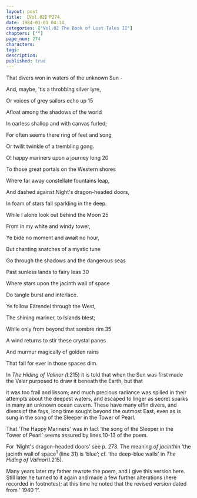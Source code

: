 ```yaml
---
layout: post
title: 【Vol.02】P274.
date: 1984-01-01 04:34
categories: ["Vol.02 The Book of Lost Tales II"]
chapters: [""]
page_num: 274
characters: 
tags: 
description: 
published: true
---
```


<p style="text-indent: 0;">
That divers won in waters of the unknown Sun -
</p>

And, maybe, 'tis a throbbing silver lyre,

Or voices of grey sailors echo up 15

Afloat among the shadows of the world

In oarless shallop and with canvas furled;

For often seems there ring of feet and song

Or twilit twinkle of a trembling gong.

O! happy mariners upon a journey long 20

To those great portals on the Western shores

Where far away constellate fountains leap,

And dashed against Night's dragon-headed doors,

In foam of stars fall sparkling in the deep.

While I alone look out behind the Moon 25

From in my white and windy tower,

Ye bide no moment and await no hour,

But chanting snatches of a mystic tune

Go through the shadows and the dangerous seas

Past sunless lands to fairy leas 30

Where stars upon the jacinth wall of space

Do tangle burst and interlace.

Ye follow Eärendel through the West,

The shining mariner, to Islands blest;

While only from beyond that sombre rim 35

A wind returns to stir these crystal panes

And murmur magically of golden rains

That fall for ever in those spaces dim.

In <I>The Hiding of Valinor (</I>I<I></I>.215) it is told that when the Sun was first made the Valar purposed to draw it beneath the Earth, but that

it was too frail and lissom; and much precious radiance was spilled in their attempts about the deepest waters, and escaped to linger as secret sparks in many an unknown ocean cavern. These have many elfin divers, and divers of the fays, long time sought beyond the outmost East, even as is sung in the song of the Sleeper in the Tower of Pearl.

That ‘The Happy Mariners' was in fact ‘the song of the Sleeper in the<BR>Tower of Pearl’ seems assured by lines 10-13 of the poem.

For ‘Night's dragon-headed doors' see p. 273. The meaning <I>of jacinth</I>in ‘the jacinth wall of space<SUP>1</SUP> (line 31) is ‘blue’; cf. ‘the deep-blue walls' in <I>The Hiding of Valinor</I>(I.215).

Many years later my father rewrote the poem, and I give this version here. Still later he turned to it again and made a few further alterations (here recorded in footnotes); at this time he noted that the revised version dated from ’ 1940 ?’.

